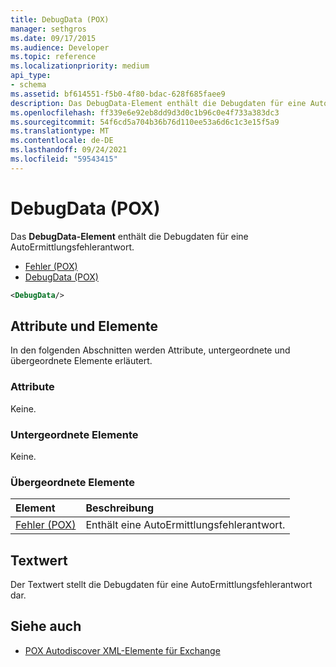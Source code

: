 ```yaml
---
title: DebugData (POX)
manager: sethgros
ms.date: 09/17/2015
ms.audience: Developer
ms.topic: reference
ms.localizationpriority: medium
api_type:
- schema
ms.assetid: bf614551-f5b0-4f80-bdac-628f685faee9
description: Das DebugData-Element enthält die Debugdaten für eine AutoErmittlungsfehlerantwort.
ms.openlocfilehash: ff339e6e92eb8dd9d3d0c1b96c0e4f733a383dc3
ms.sourcegitcommit: 54f6cd5a704b36b76d110ee53a6d6c1c3e15f5a9
ms.translationtype: MT
ms.contentlocale: de-DE
ms.lasthandoff: 09/24/2021
ms.locfileid: "59543415"
---
```

# <a name="debugdata-pox"></a>DebugData (POX)

Das **DebugData-Element** enthält die Debugdaten für eine AutoErmittlungsfehlerantwort. 
  
- [Fehler (POX)](error-pox.md) 
- [DebugData (POX)](debugdata-pox.md)
  
```xml
<DebugData/>
```

## <a name="attributes-and-elements"></a>Attribute und Elemente

In den folgenden Abschnitten werden Attribute, untergeordnete und übergeordnete Elemente erläutert.
  
### <a name="attributes"></a>Attribute

Keine.
  
### <a name="child-elements"></a>Untergeordnete Elemente

Keine.
  
### <a name="parent-elements"></a>Übergeordnete Elemente

|**Element**|**Beschreibung**|
|:-----|:-----|
|[Fehler (POX)](error-pox.md) <br/> |Enthält eine AutoErmittlungsfehlerantwort.  <br/> |
   
## <a name="text-value"></a>Textwert

Der Textwert stellt die Debugdaten für eine AutoErmittlungsfehlerantwort dar.
  
## <a name="see-also"></a>Siehe auch

- [POX Autodiscover XML-Elemente für Exchange](pox-autodiscover-xml-elements-for-exchange.md)

